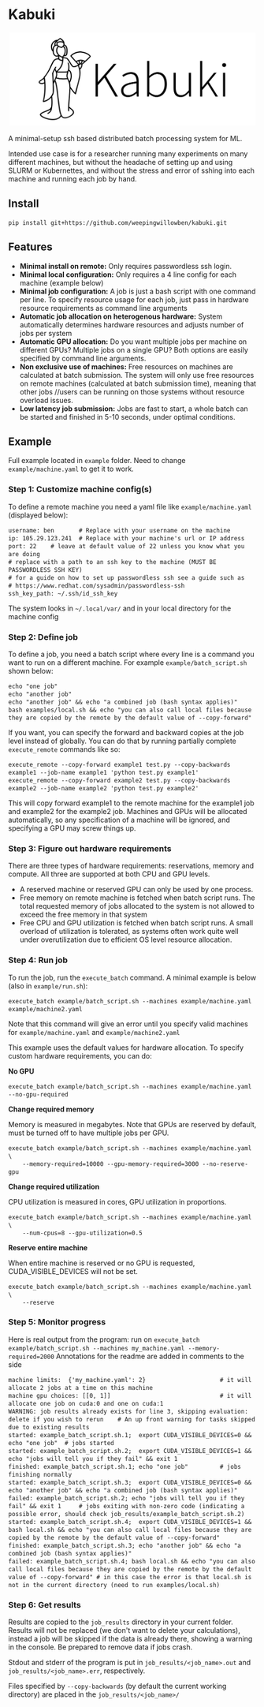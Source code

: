 # Kabuki

<p align="center">
    <img src="Kabuki_Text.png" width="500px"/>
</p>

A minimal-setup ssh based distributed batch processing system for ML.

Intended use case is for a researcher running many experiments on many different machines, but without the headache of setting up and using SLURM or Kubernettes, and without the stress and error of sshing into each machine and running each job by hand.

## Install

```
pip install git+https://github.com/weepingwillowben/kabuki.git
```

## Features

* **Minimal install on remote:** Only requires passwordless ssh login.
* **Minimal local configuration:** Only requires a 4 line config for each machine (example below)
* **Minimal job configuration:** A job is just a bash script with one command per line. To specify resource usage for each job, just pass in hardware resource requirements as command line arguments
* **Automatic job allocation on heterogenous hardware:** System automatically determines hardware resources and adjusts number of jobs per system
* **Automatic GPU allocation:** Do you want multiple jobs per machine on different GPUs? Multiple jobs on a single GPU? Both options are easily specified by command line arguments.
* **Non exclusive use of machines:** Free resources on machines are calculated at batch submission. The system will only use free resources on remote machines (calculated at batch submission time), meaning that other jobs //users can be running on those systems without resource overload issues.
* **Low latency job submission:** Jobs are fast to start, a whole batch can be started and finished in 5-10 seconds, under optimal conditions.

## Example

Full example located in `example` folder. Need to change `example/machine.yaml` to get it to work.

### Step 1: Customize machine config(s)

To define a remote machine you need a yaml file like `example/machine.yaml` (displayed below):

```
username: ben       # Replace with your username on the machine
ip: 105.29.123.241  # Replace with your machine's url or IP address
port: 22    # leave at default value of 22 unless you know what you are doing
# replace with a path to an ssh key to the machine (MUST BE PASSWORDLESS SSH KEY)
# for a guide on how to set up passwordless ssh see a guide such as
# https://www.redhat.com/sysadmin/passwordless-ssh
ssh_key_path: ~/.ssh/id_ssh_key
```

The system looks in `~/.local/var/` and in your local directory for the machine config

### Step 2: Define job

To define a job, you need a batch script where every line is a command you want to run on a different machine. For example `example/batch_script.sh` shown below:

```
echo "one job"
echo "another job"
echo "another job" && echo "a combined job (bash syntax applies)"
bash examples/local.sh && echo "you can also call local files because they are copied by the remote by the default value of --copy-forward"
```

If you want, you can specify the forward and backward copies at the job level instead of globally. You can do that by running partially complete `execute_remote` commands like so:

```
execute_remote --copy-forward example1 test.py --copy-backwards example1 --job-name example1 'python test.py example1'
execute_remote --copy-forward example2 test.py --copy-backwards example2 --job-name example2 'python test.py example2'
```

This will copy forward example1 to the remote machine for the example1 job and example2 for the example2 job. Machines and GPUs will be allocated automatically, so any specification of a machine will be ignored, and specifying a GPU may screw things up.

### Step 3: Figure out hardware requirements

There are three types of hardware requirements: reservations, memory and compute. All three are supported at both CPU and GPU levels.

* A reserved machine or reserved GPU can only be used by one process.
* Free memory on remote machine is fetched when batch script runs. The total requested memory of jobs allocated to the system is not allowed to exceed the free memory in that system
* Free CPU and GPU utilization is fetched when batch script runs. A small overload of utilization is tolerated, as systems often work quite well under overutilization due to efficient OS level resource allocation.


### Step 4: Run job

To run the job, run the `execute_batch` command. A minimal example is below (also in `example/run.sh`):

```
execute_batch example/batch_script.sh --machines example/machine.yaml example/machine2.yaml
```

Note that this command will give an error until you specify valid machines for `example/machine.yaml` and `example/machine2.yaml`

This example uses the default values for hardware allocation. To specify custom hardware requirements, you can do:

**No GPU**

```
execute_batch example/batch_script.sh --machines example/machine.yaml --no-gpu-required
```

**Change required memory**

Memory is measured in megabytes. Note that GPUs are reserved by default, must be turned off to have multiple jobs per GPU.

```
execute_batch example/batch_script.sh --machines example/machine.yaml \
    --memory-required=10000 --gpu-memory-required=3000 --no-reserve-gpu
```

**Change required utilization**

CPU utilization is measured in cores, GPU utilization in proportions.

```
execute_batch example/batch_script.sh --machines example/machine.yaml \
    --num-cpus=8 --gpu-utilization=0.5
```


**Reserve entire machine**

When entire machine is reserved or no GPU is requested, CUDA_VISIBLE_DEVICES will not be set.

```
execute_batch example/batch_script.sh --machines example/machine.yaml \
    --reserve
```

### Step 5: Monitor progress

Here is real output from the program: run on `execute_batch example/batch_script.sh --machines my_machine.yaml --memory-required=2000` Annotations for the readme are added in comments to the side

```
machine limits:  {'my_machine.yaml': 2}                     # it will allocate 2 jobs at a time on this machine
machine gpu choices: [[0, 1]]                               # it will allocate one job on cuda:0 and one on cuda:1
WARNING: job results already exists for line 3, skipping evaluation: delete if you wish to rerun    # An up front warning for tasks skipped due to existing results
started: example_batch_script.sh.1;  export CUDA_VISIBLE_DEVICES=0 && echo "one job"  # jobs started
started: example_batch_script.sh.2;  export CUDA_VISIBLE_DEVICES=1 && echo "jobs will tell you if they fail" && exit 1
finished: example_batch_script.sh.1; echo "one job"         # jobs finishing normally
started: example_batch_script.sh.3;  export CUDA_VISIBLE_DEVICES=0 && echo "another job" && echo "a combined job (bash syntax applies)"
failed: example_batch_script.sh.2; echo "jobs will tell you if they fail" && exit 1     # jobs exiting with non-zero code (indicating a possible error, should check job_results/example_batch_script.sh.2)
started: example_batch_script.sh.4;  export CUDA_VISIBLE_DEVICES=1 && bash local.sh && echo "you can also call local files because they are copied by the remote by the default value of --copy-forward"
finished: example_batch_script.sh.3; echo "another job" && echo "a combined job (bash syntax applies)"
failed: example_batch_script.sh.4; bash local.sh && echo "you can also call local files because they are copied by the remote by the default value of --copy-forward" # in this case the error is that local.sh is not in the current directory (need to run examples/local.sh)
```

### Step 6: Get results

Results are copied to the `job_results` directory in your current folder. Results will not be replaced (we don't want to delete your calculations), instead a job will be skipped if the data is already there, showing a warning in the console. Be prepared to remove data if jobs crash.

Stdout and stderr of the program is put in `job_results/<job_name>.out` and `job_results/<job_name>.err`, respectively.

Files specified by `--copy-backwards` (by default the current working directory) are placed in the `job_results/<job_name>/ `
